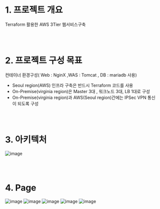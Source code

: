 # 1. 프로젝트 개요
Terraform 활용한 AWS 3Tier 웹서비스구축

<br/>
<br/>

# 2. 프로젝트 구성 목표
컨테이너 환경구성( Web : NginX ,WAS : Tomcat , DB : mariadb 사용)

- Seoul region(AWS) 인프라 구축은 반드시 Terraform 코드를 사용
- On-Premise(virginia region)은 Master 3대 , 워크노드 3대, LB 1대로 구성
- On-Premise(virginia region)과 AWS(Seoul region)간에는 IPSec VPN 통신이 되도록 구성

<br/>
<br/>

# 3. 아키텍처
![image](https://github.com/user-attachments/assets/1027f1ac-80e4-4f11-80bd-6de12777a9a6)




<br/>
<br/>

# 4. Page
![image](https://github.com/user-attachments/assets/114affbd-deb8-42a5-ac38-2d170441b124)
![image](https://github.com/user-attachments/assets/ae6b76fd-c976-4d31-8d7e-127bb8c90163)
![image](https://github.com/user-attachments/assets/6a614b40-819c-41e4-aafd-27570652c630)
![image](https://github.com/user-attachments/assets/0a2fe28e-7f2d-4947-a8b5-6c1dd86fa5b1)
![image](https://github.com/user-attachments/assets/ede07b09-fea7-4197-93f2-434cc75cffac)
